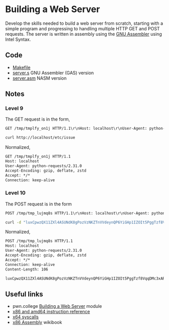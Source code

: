 # Building a Web Server

Develop the skills needed to build a web server from scratch, starting with a simple program and progressing to handling multiple HTTP GET and POST requests. The server is written in assembly using the [GNU Assembler](https://sourceware.org/binutils/docs/as/) using Intel Syntax.

## Code

- [Makefile](./Makefile)
- [server.s](./server.s) GNU Assembler (GAS) version
- [server.asm](./server.asm) NASM version

## Notes

### Level 9

The GET request is in the form,

```txt
GET /tmp/tmplfy_on1j HTTP/1.1\r\nHost: localhost\r\nUser-Agent: python-requests/2.31.0\r\nAccept-Encoding: gzip, deflate, zstd\r\nAccept: */*\r\nConnection: keep-alive\r\n\r\n
```

```sh
curl http://localhost/etc/issue
```

Normalized,

```txt
GET /tmp/tmplfy_on1j HTTP/1.1
Host: localhost
User-Agent: python-requests/2.31.0
Accept-Encoding: gzip, deflate, zstd
Accept: */*
Connection: keep-alive
```

### Level 10

The POST request is in the form

```txt
POST /tmp/tmp_lujmq8s HTTP/1.1\r\nHost: localhost\r\nUser-Agent: python-requests/2.31.0\r\nAccept-Encoding: gzip, deflate, zstd\r\nAccept: */*\r\nConnection: keep-alive\r\nContent-Length: 106\r\n\r\nluxCpwzQX11ZXl4ASUNdK8gPozVzNKZTnVVdeynQP6YiGHp1IZOIt5PggTzf8VqqDMc3xARQ19L9yCiasFYyQJykvOnczTiqVaMfpz3JHl
```

```sh
curl -d "luxCpwzQX11ZXl4ASUNdK8gPozVzNKZTnVVdeynQP6YiGHp1IZOIt5PggTzf8VqqDMc3xARQ19L9yCiasFYyQJykvOnczTiqVaMfpz3JHl" -X POST http://localhost/tmp/mypost
```

Normalized,

```txt
POST /tmp/tmp_lujmq8s HTTP/1.1
Host: localhost
User-Agent: python-requests/2.31.0
Accept-Encoding: gzip, deflate, zstd
Accept: */*
Connection: keep-alive
Content-Length: 106

luxCpwzQX11ZXl4ASUNdK8gPozVzNKZTnVVdeynQP6YiGHp1IZOIt5PggTzf8VqqDMc3xARQ19L9yCiasFYyQJykvOnczTiqVaMfpz3JHl
```

## Useful links

- pwn.college [Building a Web Server](https://pwn.college/intro-to-cybersecurity/building-a-web-server/) module
- [x86 and amd64 instruction reference](https://www.felixcloutier.com/x86/)
- [x64 syscalls](https://x64.syscall.sh/)
- [x86 Assembly](https://en.wikibooks.org/wiki/X86_Assembly) wikibook

